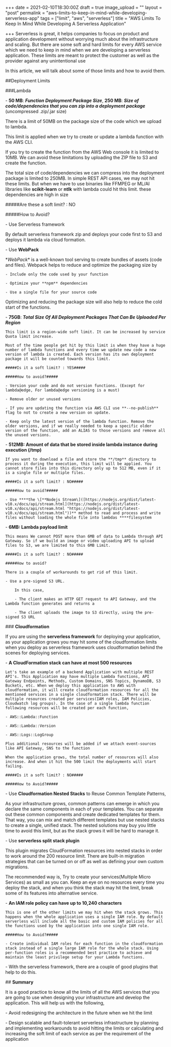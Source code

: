 +++
date = 2021-02-10T18:30:00Z
draft = true
image_upload = ""
layout = "post"
permalink = "aws-limits-to-keep-in-mind-while-developing-serverless-app"
tags = ["limit", "aws", "serverless"]
title = "AWS Limits To Keep In Mind While Developing A Serverless Application"

+++
Serverless is great, it helps companies to focus on product and application development without worrying much about the infrastructure and scaling. But there are some soft and hard limits for every AWS service which we need to keep in mind when we are developing a serverless application. These limits are meant to protect the customer as well as the provider against any unintentional use

In this article, we will talk about some of those limits and how to avoid them. 

\##Deployment Limits

\###Lambda

\- **50 MB**: ***Function Deployment Package Size***, **250 MB**: ***Size of code/dependencies that you can zip into a deployment package*** (uncompressed .zip/.jar size)

There is a limit of 50MB on the package size of the code which we upload to lambda. 

This limit is applied when we try to create or update a lambda function with the AWS CLI.

If you try to create the function from the AWS Web console it is limited to 10MB. We can avoid these limitations by uploading the ZIP file to S3 and create the function.

The total size of code/dependencies we can compress into the deployment package is limited to 250MB. In simple REST API cases, we may not hit these limits. But when we have to use binaries like FFMPEG or  ML/AI libraries like **scikit-learn** or **ntlk** with lambda could hit this limit. these dependencies are high in size

\#####Are these a soft limit? : NO

\#####How to Avoid?

\- Use Serverless framework

By default serverless framework zip and deploys your code first to S3 and deploys it lambda via cloud formation.

\- Use **WebPack**

\**WebPack** is a well-known tool serving to create bundles of assets (code and files). Webpack helps to reduce and optimize the packaging size by 

    - Include only the code used by your function

    - Optimize your **npm** dependencies

    - Use a single file for your source code

 Optimizing and reducing the package size will also help to reduce the cold start of the functions. 

\- **75GB**: ***Total Size Of All Deployment Packages That Can Be Uploaded Per Region***

    This limit is a region-wide soft limit. It can be increased by service Quota limit increase.

    Most of the time people get hit by this limit is when they have a huge number of lambda functions and every time we update new code a new version of lambda is created. Each version has its own deployment package it will be counted towards this limit.

    #####Is it a soft limit? : YES#####

    #####How to avoid?#####

    - Version your code and do not version functions. (Except for lambda@edge, For lambda@edge versioning is a must)

    - Remove older or unused versions

    - If you are updating the function via AWS CLI use **--no-publish** flag to not to create a new version on update.

    - Keep only the latest version of the lambda function. Remove the older versions, and if we really needed to keep a specific older version of the function, add an ALIAS to those versions and remove all the unused versions.

\- **512MB: Amount of data that be stored inside lambda instance during execution (/tmp)**

    If you want to download a file and store the **/tmp** directory to process it during the execution, this limit will be applied. You cannot store files into this directory only up to 512 MB, even if it is a single file or multiple files. 

    #####Is it a soft limit? : NO#####

    #####How to avoid?#####

    - Use ****the \[**Nodejs Stream\]([https://nodejs.org/dist/latest-v10.x/docs/api/stream.html](https://nodejs.org/dist/latest-v10.x/docs/api/stream.html "https://nodejs.org/dist/latest-v10.x/docs/api/stream.html"))** method to read and process and write files without loading the whole file into lambdas ****filesystem

\- **6MB: Lambda payload limit**

    This means We cannot POST more than 6MB of data to Lambda through API Gateway. So if we build an image or video uploading API to upload files to S3, we are limited to this 6MB Limit.

    #####Is it a soft limit? : NO#####

    #####How to avoid?

    There is a couple of workarounds to get rid of this limit.

    - Use a pre-signed S3 URL.

        In this case,

        - The client makes an HTTP GET request to API Gateway, and the Lambda function generates and returns a

        - The client uploads the image to S3 directly, using the pre-signed S3 URL

\### **Cloudformation**

If you are using the **serverless framework** for deploying your application, as your application grows you may hit some of the cloudformation limits when you deploy as serverless framework uses cloudformation behind the scenes for deploying services.

\- **A CloudFormation stack can have at most 500 resources**

    Let's take an example of a backend Application with multiple REST API's. This Application may have multiple Lambda functions, API Gateway Endpoints, Methods, Custom Domains, SNS Topics, DynamoDB, S3 Buckets, etc. When we deploy this application to AWS with cloudformation, it will create cloudformation resources for all the mentioned services in a single cloudformation stack. There will be multiple resources created per services(IAM roles, IAM Policies, Cloudwatch log groups). In the case of a single lambda function following resources will be created per each function,

    - AWS::Lambda::Function

    - AWS::Lambda::Version

    - AWS::Logs::LogGroup

    Plus additional resources will be added if we attach event-sources like API Gateway, SNS to the function

    When the application grows, the total number of resources will also increase. And when it hit the 500 limit the deployments will start failing.

    #####Is it a soft limit? : NO#####

    #####How to Avoid?#####

\- Use **Cloudformation Nested Stacks** to Reuse Common Template Patterns, 

As your infrastructure grows, common patterns can emerge in which you declare the same components in each of your templates. You can separate out these common components and create dedicated templates for them. That way, you can mix and match different templates but use nested stacks to create a single, unified stack. The nested solutions may buy you little time to avoid this limit, but as the stack grows it will be hard to manage it.

\- Use **serverless split stack plugin**

This plugin migrates CloudFormation resources into nested stacks in order to work around the 200 resource limit. There are built-in migration strategies that can be turned on or off as well as defining your own custom migrations.

The recommended way is, Try to create your services(Multiple Micro Services) as small as you can. Keep an eye on no resources every time you deploy the stack, and when you think the stack may hit the limit,  break some of its features into alternative service.

\- **An IAM role policy can have up to 10,240 characters**

    This is one of the other limits we may hit when the stack grows. This happens when the whole application uses a single IAM role. By default serverless will include all the basic and custom IAM policies for all the functions used by the application into one single IAM role. 

    #####How to Avoid?#####

    - Create individual IAM roles for each function in the cloudformation stack instead of a single large IAM role for the whole stack. Using per-function roles is a recommended best practice to achieve and maintain the least privilege setup for your Lambda functions.

\- With the serverless framework, there are a couple of good plugins that help to do this.

\## **Summary**

It is a good practice to know all the limits of all the AWS services that you are going to use when designing your infrastructure and develop the application. This will help us with the following,

\- Avoid redesigning the architecture in the future when we hit the limit

\- Design scalable and fault-tolerant serverless infrastructure by planning and implementing workarounds to avoid hitting the limits or calculating and increasing the soft limit of each service as per the requirement of the application
